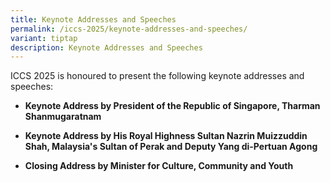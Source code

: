 ```yaml
---
title: Keynote Addresses and Speeches
permalink: /iccs-2025/keynote-addresses-and-speeches/
variant: tiptap
description: Keynote Addresses and Speeches
---
```

<p>ICCS 2025 is honoured to present the following keynote addresses and speeches:</p>
<ul data-tight="true" class="tight">
<li>
<p><strong>Keynote Address by President of the Republic of Singapore, Tharman Shanmugaratnam</strong>
</p>
</li>
<li>
<p><strong>Keynote Address by His Royal Highness Sultan Nazrin Muizzuddin Shah, Malaysia's Sultan of Perak and Deputy Yang di-Pertuan Agong</strong>
</p>
</li>
<li>
<p><strong>Closing Address by Minister for Culture, Community and Youth</strong>
</p>
</li>
</ul>
<p></p>